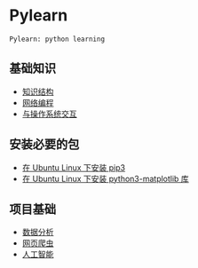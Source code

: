 # Pylearn
    Pylearn: python learning

## 基础知识
- [知识结构](./note/python-knowledge-structure.md)
- [网络编程](./README.md)
- [与操作系统交互](./README.md)

## 安装必要的包
- [在 Ubuntu Linux 下安装 pip3](./note/install-pip3-on-ubuntu-linux.md)
- [在 Ubuntu Linux 下安装 python3-matplotlib 库](
    ./note/install-python3_matplotlib-on-ubuntu-linux.md)

## 项目基础
- [数据分析](./README.md)
- [网页爬虫](./README.md)
- [人工智能](./README.md)